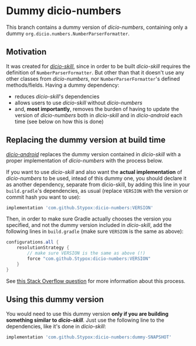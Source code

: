 # Dummy dicio-numbers
This branch contains a dummy version of *dicio-numbers*, containing only a dummy `org.dicio.numbers.NumberParserFormatter`.

## Motivation
It was created for [*dicio-skill*](https://github.com/Stypox/dicio-skill/), since in order to be built *dicio-skill* requires the definition of `NumberParserFormatter`. But other than that it doesn't use any other classes from *dicio-numbers*, nor `NumberParserFormatter`'s defined methods/fields. Having a dummy dependency:
- reduces *dicio-skill*'s dependencies
- allows users to use *dicio-skill* without *dicio-numbers*
- and, **most importantly**, removes the burden of having to update the version of *dicio-numbers* both in *dicio-skill* and in *dicio-android* each time (see below on how this is done)

## Replacing the dummy version at build time
[*dicio-android*](https://github.com/Stypox/dicio-android/) replaces the dummy version contained in *dicio-skill* with a proper implementation of *dicio-numbers* with the process below.

If you want to use *dicio-skill* and also want the **actual implementation** of *dicio-numbers* to be used, intead of this dummy one, you should declare it as another dependency, separate from dicio-skill, by adding this line in your `build.gradle`'s dependencies, as usual (replace `VERSION` with the version or commit hash you want to use):
```gradle
implementation 'com.github.Stypox:dicio-numbers:VERSION'
```

Then, in order to make sure Gradle actually chooses the version you specified, and not the dummy version included in *dicio-skill*, add the following lines in `build.gradle` (make sure `VERSION` is the same as above):
```gradle
configurations.all {
    resolutionStrategy {
        // make sure VERSION is the same as above (!)
        force "com.github.Stypox:dicio-numbers:VERSION"
    }
}
```

See [this Stack Overflow question](https://stackoverflow.com/q/28444016) for more information about this process.

## Using this dummy version
You would need to use this dummy version **only if you are building something similar to *dicio-skill***. Just use the following line to the dependencies, like it's done in *dicio-skill*:
```gradle
implementation 'com.github.Stypox:dicio-numbers:dummy-SNAPSHOT'
```
